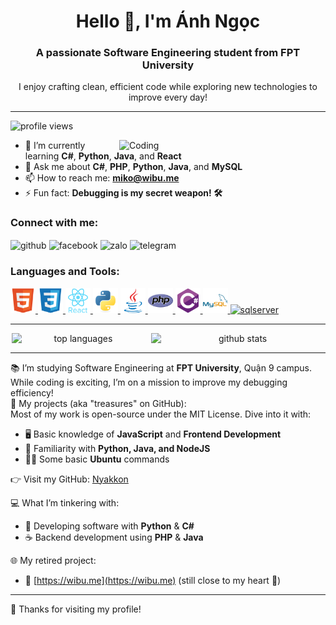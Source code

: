 <h1 align="center">Hello 👋, I'm Ánh Ngọc</h1>
<h3 align="center">A passionate Software Engineering student from FPT University</h3>
<p align="center">I enjoy crafting clean, efficient code while exploring new technologies to improve every day!</p>

---



<p align="left"> <img src="https://komarev.com/ghpvc/?username=nyakkon&label=Profile%20views&color=0e75b6&style=flat" alt="profile views" /> </p>

<img align="right" alt="Coding" width="330" src="https://media.discordapp.net/attachments/1253565073495167088/1284369983173951520/a_4dd6176c8e30f40bf741cb3e71dca4ef.gif?ex=67b017c2&is=67aec642&hm=d045550387f134e655d98ff4c578bd26ec3c7458b9c789091143c845176a2f5a&=&width=406&height=406">

- 🌱 I’m currently learning **C#**, **Python**, **Java**, and **React**  
- 💬 Ask me about **C#**, **PHP**, **Python**, **Java**, and **MySQL**  
- 📫 How to reach me: **miko@wibu.me**  
- ⚡ Fun fact: **Debugging is my secret weapon! 🛠️**  

<h3 align="left">Connect with me:</h3>
<p align="left" style="text-decoration: none;">
<a href="https://github.com/Nyakkon" target="blank" style="text-decoration: none;">
  <img align="center" src="https://cdn-icons-png.flaticon.com/512/25/25231.png" alt="github" height="40" width="40" />
</a>
<a href="https://web.facebook.com/nyakko.neko/" target="blank" style="text-decoration: none;">
  <img align="center" src="https://cdn-icons-png.flaticon.com/512/733/733547.png" alt="facebook" height="40" width="40" />
</a>
<a href="https://zaloapp.com/qr/p/d5zlywo2uwg1" target="blank" style="text-decoration: none;">
  <img align="center" src="https://img.icons8.com/color/452/zalo.png" alt="zalo" height="50" width="50" />
</a>
<a href="https://t.me/nyakkome" target="blank" style="text-decoration: none;">
  <img align="center" src="https://cdn-icons-png.flaticon.com/512/2111/2111646.png" alt="telegram" height="40" width="40" />
</a>
</p>

<h3 align="left">Languages and Tools:</h3>
<p align="left">
  <a href="https://developer.mozilla.org/en-US/docs/Web/HTML" target="_blank" rel="noreferrer">
    <img src="https://raw.githubusercontent.com/devicons/devicon/master/icons/html5/html5-original.svg" alt="html5" width="40" height="40" />
  </a>
  <a href="https://developer.mozilla.org/en-US/docs/Web/CSS" target="_blank" rel="noreferrer">
    <img src="https://raw.githubusercontent.com/devicons/devicon/master/icons/css3/css3-original.svg" alt="css3" width="40" height="40" />
  </a>
  <a href="https://reactjs.org/" target="_blank" rel="noreferrer">
    <img src="https://raw.githubusercontent.com/devicons/devicon/master/icons/react/react-original-wordmark.svg" alt="react" width="40" height="40" />
  </a>
  <a href="https://python.org" target="_blank" rel="noreferrer">
    <img src="https://raw.githubusercontent.com/devicons/devicon/master/icons/python/python-original.svg" alt="python" width="40" height="40" />
  </a>
  <a href="https://www.java.com/" target="_blank" rel="noreferrer">
    <img src="https://raw.githubusercontent.com/devicons/devicon/master/icons/java/java-original.svg" alt="java" width="40" height="40" />
  </a>
  <a href="https://www.php.net/" target="_blank" rel="noreferrer">
    <img src="https://raw.githubusercontent.com/devicons/devicon/master/icons/php/php-original.svg" alt="php" width="40" height="40" />
  </a>
  <a href="https://learn.microsoft.com/en-us/dotnet/csharp/" target="_blank" rel="noreferrer">
    <img src="https://raw.githubusercontent.com/devicons/devicon/master/icons/csharp/csharp-original.svg" alt="csharp" width="40" height="40" />
  </a>
  <a href="https://www.mysql.com/" target="_blank" rel="noreferrer">
    <img src="https://raw.githubusercontent.com/devicons/devicon/master/icons/mysql/mysql-original-wordmark.svg" alt="mysql" width="40" height="40" />
  </a>
  <a href="https://learn.microsoft.com/en-us/sql/sql-server/" target="_blank" rel="noreferrer">
    <img src="https://cdn.jsdelivr.net/gh/devicons/devicon/icons/microsoftsqlserver/microsoftsqlserver-plain.svg" alt="sqlserver" width="40" height="40" />
  </a>
</p>

---

<p align="center" style="display: flex; flex-wrap: wrap; justify-content: center; gap: 10px;">
  <img style="padding-right: 0px;" align="left" src="https://github-readme-stats.vercel.app/api/top-langs?username=nyakkon&show_icons=true&locale=en&layout=compact" alt="top languages" width="42.3%" />
  <img align="center" src="https://github-readme-stats.vercel.app/api?username=nyakkon&show_icons=true&locale=en" alt="github stats" width="55%" />
</p>


---

📚 I’m studying Software Engineering at **FPT University**, Quận 9 campus. While coding is exciting, I’m on a mission to improve my debugging efficiency!  
🐣 My projects (aka "treasures" on GitHub):  
Most of my work is open-source under the MIT License. Dive into it with:  
- 🖥️ Basic knowledge of **JavaScript** and **Frontend Development**  
- 🐍 Familiarity with **Python, Java, and NodeJS**  
- 🧑‍💻 Some basic **Ubuntu** commands  

👉 Visit my GitHub: [Nyakkon](https://github.com/Nyakkon)  

💻 What I’m tinkering with:  
- 🐍 Developing software with **Python** & **C#**  
- ☕ Backend development using **PHP** & **Java**  

🌐 My retired project:  
- 🏡 [https://wibu.me](https://wibu.me) (still close to my heart 💖)  


---

🌟 Thanks for visiting my profile!  
